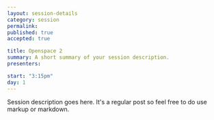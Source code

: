 ```yaml
---
layout: session-details
category: session
permalink: 
published: true
accepted: true

title: Openspace 2
summary: A short summary of your session description.
presenters: 

start: "3:15pm"
day: 1
---
```


Session description goes here. It's a regular post so feel free to do use markup or markdown.
